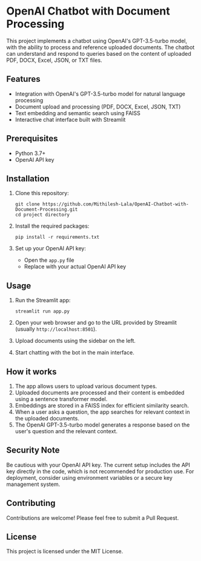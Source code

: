 # OpenAI Chatbot with Document Processing

This project implements a chatbot using OpenAI's GPT-3.5-turbo model, with the ability to process and reference uploaded documents. The chatbot can understand and respond to queries based on the content of uploaded PDF, DOCX, Excel, JSON, or TXT files.

## Features

- Integration with OpenAI's GPT-3.5-turbo model for natural language processing
- Document upload and processing (PDF, DOCX, Excel, JSON, TXT)
- Text embedding and semantic search using FAISS
- Interactive chat interface built with Streamlit

## Prerequisites

- Python 3.7+
- OpenAI API key

## Installation

1. Clone this repository:
   ```
   git clone https://github.com/Mithilesh-Lala/OpenAI-Chatbot-with-Document-Processing.git
   cd project directory 
   ```

2. Install the required packages:
   ```
   pip install -r requirements.txt
   ```

3. Set up your OpenAI API key:
   - Open the `app.py` file
   - Replace  with your actual OpenAI API key

## Usage

1. Run the Streamlit app:
   ```
   streamlit run app.py
   ```

2. Open your web browser and go to the URL provided by Streamlit (usually `http://localhost:8501`).

3. Upload documents using the sidebar on the left.

4. Start chatting with the bot in the main interface.

## How it works

1. The app allows users to upload various document types.
2. Uploaded documents are processed and their content is embedded using a sentence transformer model.
3. Embeddings are stored in a FAISS index for efficient similarity search.
4. When a user asks a question, the app searches for relevant context in the uploaded documents.
5. The OpenAI GPT-3.5-turbo model generates a response based on the user's question and the relevant context.

## Security Note

Be cautious with your OpenAI API key. The current setup includes the API key directly in the code, which is not recommended for production use. For deployment, consider using environment variables or a secure key management system.

## Contributing

Contributions are welcome! Please feel free to submit a Pull Request.

## License

This project is licensed under the MIT License.


